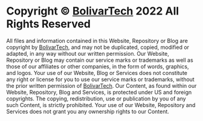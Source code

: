 # Copyright © [BolivarTech](https://www.bolivartech.com) 2022 All Rights Reserved

All files and information contained in this Website, Repository or Blog are copyright by
[BolivarTech](https://www.bolivartech.com/), and may not be duplicated, copied, modified or adapted, in any way without
our written permission. Our Website, Repository or Blog may contain our service marks or trademarks as well as those of
our affiliates or other companies, in the form of words, graphics, and logos. Your use of our Website, Blog or Services
does not constitute any right or license for you to use our service marks or trademarks, without the prior written
permission of [BolivarTech](https://www.bolivartech.com/). Our Content, as found within our Website, Repository, Blog
and Services, is protected under US and foreign copyrights. The copying, redistribution, use or publication by you of
any such Content, is strictly prohibited. Your use of our Website, Repository and Services does not grant you any
ownership rights to our Content.
